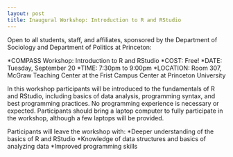 ```yaml
---
layout: post
title: Inaugural Workshop: Introduction to R and RStudio
---
```


Open to all students, staff, and affiliates, sponsored by the Department of Sociology and Department of Politics at Princeton:

*COMPASS Workshop: Introduction to R and RStudio
*COST: Free!
*DATE: Tuesday, September 20
*TIME: 7:30pm to 9:00pm
*LOCATION: Room 307, McGraw Teaching Center at the Frist Campus Center at Princeton University

In this workshop participants will be introduced to the fundamentals of R and RStudio, including basics of data analysis, programming syntax, and best programming practices. No programming experience is necessary or expected. Participants should bring a laptop computer to fully participate in the workshop, although a few laptops will be provided.

Participants will leave the workshop with:
*Deeper understanding of the basics of R and RStudio
*Knowledge of data structures and basics of analyzing data
*Improved programming skills
